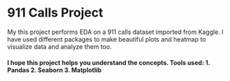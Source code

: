 <h1><b> 911 Calls Project </h1></b>  

My this project performs EDA on a 911 calls dataset imported from Kaggle. I have used different packages to make beautiful plots and heatmap to visualize data and analyze them too.  
<h4>I hope this project helps you understand the concepts. Tools used:  
  1. Pandas  
  2. Seaborn  
  3. Matplotlib  
</h4
